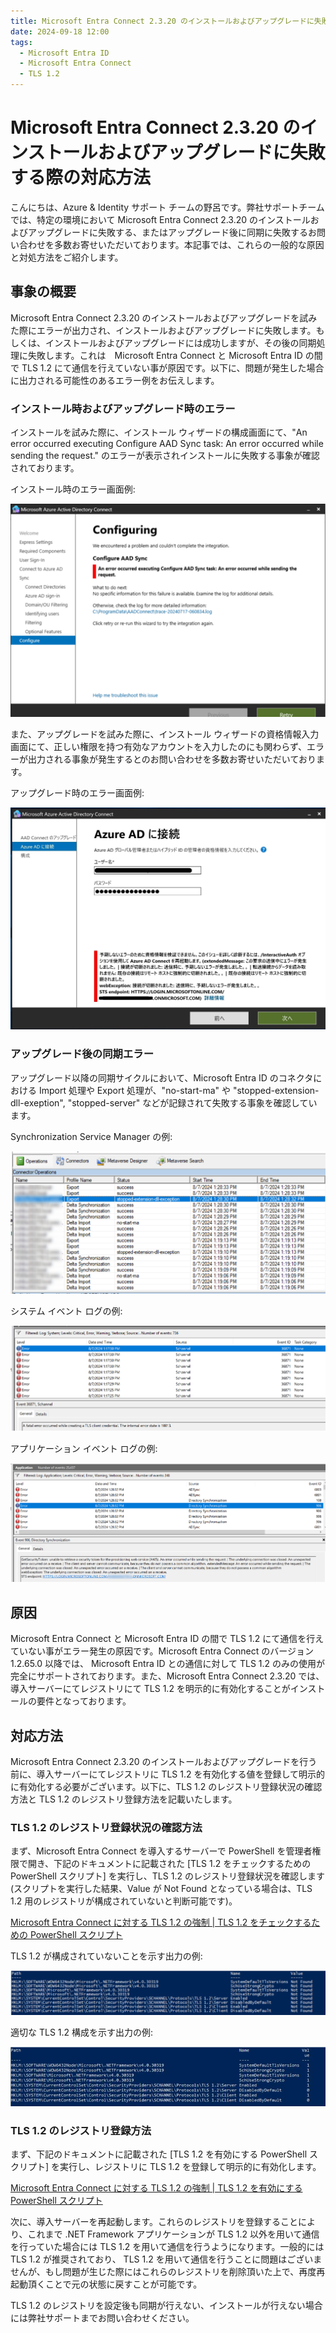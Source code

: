 ```yaml
---
title: Microsoft Entra Connect 2.3.20 のインストールおよびアップグレードに失敗する際の対応方法
date: 2024-09-18 12:00
tags:
  - Microsoft Entra ID
  - Microsoft Entra Connect
  - TLS 1.2
---
```


# Microsoft Entra Connect 2.3.20 のインストールおよびアップグレードに失敗する際の対応方法

こんにちは、Azure & Identity サポート チームの野呂です。弊社サポートチームでは、特定の環境において Microsoft Entra Connect 2.3.20 のインストールおよびアップグレードに失敗する、またはアップグレード後に同期に失敗するお問い合わせを多数お寄せいただいております。本記事では、これらの一般的な原因と対処方法をご紹介します。

##  事象の概要

Microsoft Entra Connect 2.3.20 のインストールおよびアップグレードを試みた際にエラーが出力され、インストールおよびアップグレードに失敗します。もしくは、インストールおよびアップグレードには成功しますが、その後の同期処理に失敗します。これは　Microsoft Entra Connect と Microsoft Entra ID の間で TLS 1.2 にて通信を行えていない事が原因です。以下に、問題が発生した場合に出力される可能性のあるエラー例をお伝えします。

### インストール時およびアップグレード時のエラー

インストールを試みた際に、インストール ウィザードの構成画面にて、"An error occurred executing Configure AAD Sync task: An error occurred while sending the request." のエラーが表示されインストールに失敗する事象が確認されております。

インストール時のエラー画面例:

![](./azure-ad-connect-2-3-20/MEC_InstallError.png)

また、アップグレードを試みた際に、インストール ウィザードの資格情報入力画面にて、正しい権限を持つ有効なアカウントを入力したのにも関わらず、エラーが出力される事象が発生するとのお問い合わせを多数お寄せいただいております。

アップグレード時のエラー画面例:

![](./azure-ad-connect-2-3-20/MEC_UpgradeError.jpg)

### アップグレード後の同期エラー

アップグレード以降の同期サイクルにおいて、Microsoft Entra ID のコネクタにおける Import 処理や Export 処理が、"no-start-ma" や "stopped-extension-dll-exeption", "stopped-server" などが記録されて失敗する事象を確認しています。

Synchronization Service Manager の例:

![](./azure-ad-connect-2-3-20/SynchronizationServiceManager.png)

システム イベント ログの例:

![](./azure-ad-connect-2-3-20/SystemEventLog.png)

アプリケーション イベント ログの例:

![](./azure-ad-connect-2-3-20/ApplicationEventLog.png)

##  原因

Microsoft Entra Connect と Microsoft Entra ID の間で TLS 1.2 にて通信を行えていない事がエラー発生の原因です。Microsoft Entra Connect のバージョン 1.2.65.0 以降では、 Microsoft Entra ID との通信に対して TLS 1.2 のみの使用が完全にサポートされております。また、Microsoft Entra Connect 2.3.20 では、導入サーバーにてレジストリにて TLS 1.2 を明示的に有効化することがインストールの要件となっております。

##  対応方法

Microsoft Entra Connect 2.3.20 のインストールおよびアップグレードを行う前に、導入サーバーにてレジストリに TLS 1.2 を有効化する値を登録して明示的に有効化する必要がございます。以下に、TLS 1.2 のレジストリ登録状況の確認方法と TLS 1.2 のレジストリ登録方法を記載いたします。

###  TLS 1.2 のレジストリ登録状況の確認方法

まず、Microsoft Entra Connect を導入するサーバーで PowerShell を管理者権限で開き、下記のドキュメントに記載された [TLS 1.2 をチェックするための PowerShell スクリプト] を実行し、TLS 1.2 のレジストリ登録状況を確認します (スクリプトを実行した結果、Value が Not Found となっている場合は、TLS 1.2 用のレジストリが構成されていないと判断可能です)。

[Microsoft Entra Connect に対する TLS 1.2 の強制 | TLS 1.2 をチェックするための PowerShell スクリプト](https://learn.microsoft.com/ja-jp/entra/identity/hybrid/connect/reference-connect-tls-enforcement#powershell-script-to-check-tls-12)

TLS 1.2 が構成されていないことを示す出力の例:

![](./azure-ad-connect-2-3-20/TLS12_Disabled.png)

適切な TLS 1.2 構成を示す出力の例:

![](./azure-ad-connect-2-3-20/TLS12_Enabled.png)

###  TLS 1.2 のレジストリ登録方法

まず、下記のドキュメントに記載された [TLS 1.2 を有効にする PowerShell スクリプト] を実行し、レジストリに TLS 1.2 を登録して明示的に有効化します。

[Microsoft Entra Connect に対する TLS 1.2 の強制 | TLS 1.2 を有効にする PowerShell スクリプト](https://learn.microsoft.com/ja-jp/entra/identity/hybrid/connect/reference-connect-tls-enforcement#powershell-script-to-enable-tls-12)
 
次に、導入サーバーを再起動します。これらのレジストリを登録することにより、これまで .NET Framework アプリケーションが TLS 1.2 以外を用いて通信を行っていた場合には TLS 1.2 を用いて通信を行うようになります。一般的には TLS 1.2 が推奨されており、 TLS 1.2 を用いて通信を行うことに問題はございませんが、もし問題が生じた際にはこれらのレジストリを削除頂いた上で、再度再起動頂くことで元の状態に戻すことが可能です。

TLS 1.2 のレジストリを設定後も同期が行えない、インストールが行えない場合には弊社サポートまでお問い合わせください。

